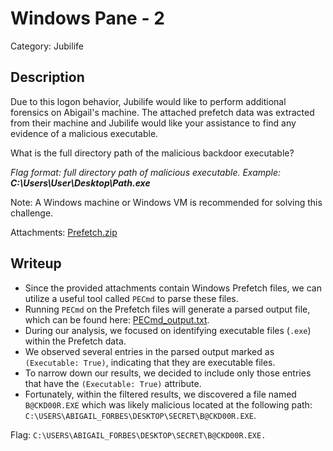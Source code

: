 # Windows Pane - 2
Category: Jubilife

## Description
Due to this logon behavior, Jubilife would like to perform additional forensics on Abigail's machine. The attached prefetch data was extracted from their machine and Jubilife would like your assistance to find any evidence of a malicious executable.

What is the full directory path of the malicious backdoor executable?

*Flag format: full directory path of malicious executable. Example: **C:\Users\User\Desktop\Path.exe***

Note: A Windows machine or Windows VM is recommended for solving this challenge.

Attachments: [Prefetch.zip](attachments/Prefetch.zip)

## Writeup
- Since the provided attachments contain Windows Prefetch files, we can utilize a useful tool called `PECmd` to parse these files.
- Running `PECmd` on the Prefetch files will generate a parsed output file, which can be found here: [PECmd_output.txt](solution/PECmd_output.txt).
- During our analysis, we focused on identifying executable files (`.exe`) within the Prefetch data.
- We observed several entries in the parsed output marked as `(Executable: True)`, indicating that they are executable files.
- To narrow down our results, we decided to include only those entries that have the `(Executable: True)` attribute.
- Fortunately, within the filtered results, we discovered a file named `B@CKD00R.EXE` which was likely malicious located at the following path: `C:\USERS\ABIGAIL_FORBES\DESKTOP\SECRET\B@CKD00R.EXE`.

Flag: `C:\USERS\ABIGAIL_FORBES\DESKTOP\SECRET\B@CKD00R.EXE.`
